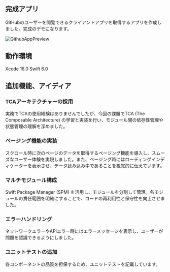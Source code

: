 ## 完成アプリ
GitHubのユーザーを閲覧できるクライアントアプリを取得するアプリを作成しました。完成のデモになります。

![GithubAppPreview](https://github.com/user-attachments/assets/f9b2d90b-c49f-41be-a7f5-a11222c25365)

## 動作環境
Xcode 16.0 Swift 6.0

## 追加機能、アイディア

### TCAアーキテクチャーの採用
実務でTCAの使用経験はありませんでしたが、今回の課題でTCA (The Composable Architecture) の学習と実装を行い、モジュール間の依存性管理や状態管理の理解を深めました。

### ページング機能の実装
スクロール時に次のページのデータを取得するページング機能を導入し、スムーズなユーザー体験を実現しました。また、ページング時にはローディングインディケーターを表示させ、データ読み込み中であることを視覚的に伝えています。

### マルチモジュール構成
Swift Package Manager (SPM) を活用し、モジュールを分割して管理。各モジュールの責任範囲を明確にすることで、コードの再利用性と保守性を向上させました。

### エラーハンドリング
ネットワークエラーやAPIエラー時にはエラーメッセージを表示し、ユーザーが問題を認識できるようにしました。

### ユニットテストの追加
各コンポーネントの品質を担保するため、ユニットテストを記載しています。
